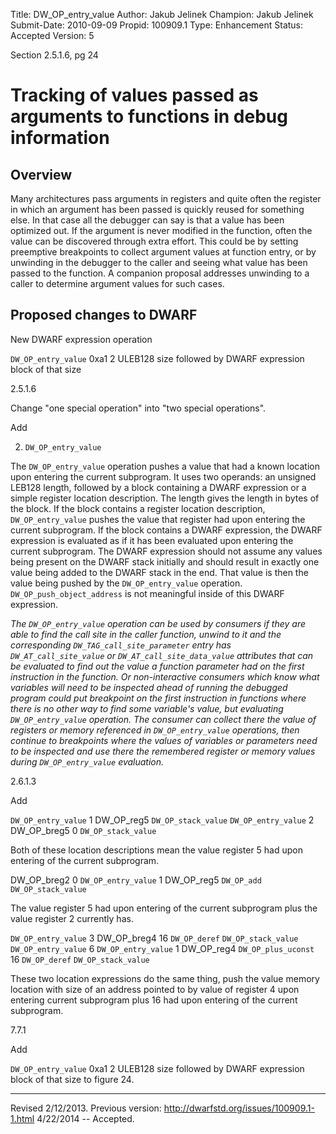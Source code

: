 Title:       DW_OP_entry_value
Author:      Jakub Jelinek
Champion:    Jakub Jelinek
Submit-Date: 2010-09-09
Propid:      100909.1
Type:        Enhancement
Status:      Accepted
Version:     5

Section 2.5.1.6, pg 24

Tracking of values passed as arguments to functions in debug information
========================================================================

Overview
--------

Many architectures pass arguments in registers and quite often
the register in which an argument has been passed is quickly reused
for something else. In that case all the debugger can say is that
a value has been optimized out.  If the argument is never modified
in the function, often the value can be discovered through extra
effort.  This could be by setting preemptive breakpoints to collect
argument values at function entry, or by unwinding in the debugger
to the caller and seeing what value has been passed to the function.
A companion proposal addresses unwinding to a caller to determine
argument values for such cases.

Proposed changes to DWARF
-------------------------

New DWARF expression operation

`DW_OP_entry_value`   0xa1    2   ULEB128 size followed by
                    DWARF expression block
                    of that size

2.5.1.6

Change "one special operation" into "two special operations".

Add

2. `DW_OP_entry_value`

The `DW_OP_entry_value` operation pushes a value that had a known location
upon entering the current subprogram.  It uses two operands: an unsigned
LEB128 length, followed by a block containing a DWARF expression or
a simple register location description.  The length gives the length
in bytes of the block.  If the block contains a register location
description, `DW_OP_entry_value` pushes the value that register had upon
entering the current subprogram.  If the block contains a DWARF expression,
the DWARF expression is evaluated as if it has been evaluated upon entering
the current subprogram.  The DWARF expression should not assume any values
being present on the DWARF stack initially and should result in exactly one
value being added to the DWARF stack in the end.  That value is then the value
being pushed by the `DW_OP_entry_value` operation.  `DW_OP_push_object_address`
is not meaningful inside of this DWARF expression.

*The `DW_OP_entry_value` operation can be used by consumers if they are able
to find the call site in the caller function, unwind to it and the corresponding
`DW_TAG_call_site_parameter` entry has `DW_AT_call_site_value` or
`DW_AT_call_site_data_value` attributes that can be evaluated to find out the
value a function parameter had on the first instruction in the function.
Or non-interactive consumers which know what variables will need to be
inspected ahead of running the debugged program could put breakpoint
on the first instruction in functions where there is no other way to find
some variable's value, but evaluating `DW_OP_entry_value` operation.  The
consumer can collect there the value of registers or memory referenced in
`DW_OP_entry_value` operations, then continue to breakpoints where the values
of variables or parameters need to be inspected and use there the remembered
register or memory values during `DW_OP_entry_value` evaluation.*

2.6.1.3

Add

`DW_OP_entry_value` 1 DW_OP_reg5 `DW_OP_stack_value`
`DW_OP_entry_value` 2 DW_OP_breg5 0 `DW_OP_stack_value`

  Both of these location descriptions mean the value register 5 had upon
  entering of the current subprogram.

DW_OP_breg2 0 `DW_OP_entry_value` 1 DW_OP_reg5 `DW_OP_add` `DW_OP_stack_value`

  The value register 5 had upon entering of the current subprogram
  plus the value register 2 currently has.

`DW_OP_entry_value` 3 DW_OP_breg4 16 `DW_OP_deref` `DW_OP_stack_value`
`DW_OP_entry_value` 6 `DW_OP_entry_value` 1 DW_OP_reg4 `DW_OP_plus_uconst` 16 `DW_OP_deref` `DW_OP_stack_value`

  These two location expressions do the same thing, push the value
  memory location with size of an address pointed to by value of
  register 4 upon entering current subprogram plus 16 had upon
  entering of the current subprogram.

7.7.1

Add

`DW_OP_entry_value`   0xa1    2   ULEB128 size followed by
                    DWARF expression block
                    of that size to figure 24.

---

Revised 2/12/2013.  Previous version:
http://dwarfstd.org/issues/100909.1-1.html
4/22/2014 -- Accepted.
